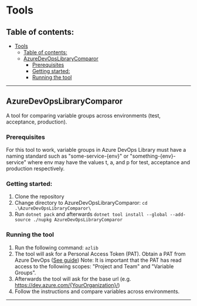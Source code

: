 # Tools

## Table of contents:
- [Tools](#tools)
  - [Table of contents:](#table-of-contents)
  - [AzureDevOpsLibraryComparor](#azuredevopslibrarycomparor)
    - [Prerequisites](#prerequisites)
    - [Getting started:](#getting-started)
    - [Running the tool](#running-the-tool)

______________
## AzureDevOpsLibraryComparor
A tool for comparing variable groups across environments (test, acceptance, production). 

### Prerequisites
For this tool to work, variable groups in Azure DevOps Library must have a naming standard such as "some-service-{env}" or "something-{env}-service" where env may have the values t, a, and p for test, acceptance and production respectively. 

### Getting started: 
1. Clone the repository
2. Change directory to AzureDevOpsLibraryComparor: `cd .\AzureDevOpsLibraryComparor\`
3. Run `dotnet pack` and afterwards `dotnet tool install --global --add-source ./nupkg AzureDevOpsLibraryComparor`

### Running the tool
1. Run the following command: `azlib`
2. The tool will ask for a Personal Access Token (PAT). Obtain a PAT from Azure DevOps ([See guide](https://learn.microsoft.com/en-us/azure/devops/organizations/accounts/use-personal-access-tokens-to-authenticate?view=azure-devops&tabs=Windows))
   Note: It is important that the PAT has read access to the following scopes: "Project and Team" and "Variable Groups". 
3. Afterwards the tool will ask for the base url (e.g. https://dev.azure.com/{YourOrganization}/)
4. Follow the instructions and compare variables across environments. 

________________